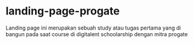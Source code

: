 # landing-page-progate

Landing page ini merupakan sebuah study atau tugas pertama yang di bangun pada saat course di digitalent schoolarship dengan mitra progate
